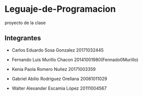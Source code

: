 # Leguaje-de-Programacion
proyecto de la clase

## Integrantes

* Carlos Eduardo Sosa Gonzalez 20171032445

* Fernando Luis Murillo Chacon 20141001980(Fennado0Murillo)

* Kenia Paola Romero Nuñez 20171003359

* Gabriel Abilio Rodriguez Orellana 20081011029

* Walter Alexander Escamia López 20111004567

